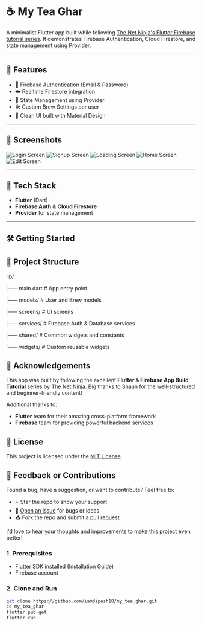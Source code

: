 # ☕ My Tea Ghar

A minimalist Flutter app built while following [The Net Ninja's Flutter Firebase tutorial series](https://www.youtube.com/playlist?list=PL4cUxeGkcC9j--TKIdkb3ISfRbJeJYQwC). It demonstrates Firebase Authentication, Cloud Firestore, and state management using Provider.

---

## 🚀 Features

- 🔐 Firebase Authentication (Email & Password)
- ☁️ Realtime Firestore integration
- 🧠 State Management using Provider
- 🛠 Custom Brew Settings per user
- 📱 Clean UI built with Material Design

---

## 📸 Screenshots

![Login Screen](assets/screenshots/login.png)
![Signup Screen](assets/screenshots/signup.png)
![Loading Screen](assets/screenshots/loading.png)
![Home Screen](assets/screenshots/home.png)
![Edit Screen](assets/screenshots/edit.png)



---

## 🧰 Tech Stack

- **Flutter** (Dart)
- **Firebase Auth** & **Cloud Firestore**
- **Provider** for state management

---

## 🛠️ Getting Started

## 📁 Project Structure

lib/

├── main.dart              # App entry point

├── models/                # User and Brew models

├── screens/               # UI screens

├── services/              # Firebase Auth & Database services

├── shared/                # Common widgets and constants

└── widgets/               # Custom reusable widgets

## 🙏 Acknowledgements

This app was built by following the excellent **Flutter & Firebase App Build Tutorial** series by [The Net Ninja](https://www.youtube.com/playlist?list=PL4cUxeGkcC9j--TKIdkb3ISfRbJeJYQwC). Big thanks to Shaun for the well-structured and beginner-friendly content!

Additional thanks to:
- **Flutter** team for their amazing cross-platform framework
- **Firebase** team for providing powerful backend services

## 📄 License

This project is licensed under the [MIT License](LICENSE).


## 💬 Feedback or Contributions

Found a bug, have a suggestion, or want to contribute? Feel free to:

- ⭐ Star the repo to show your support
- 🐛 [Open an issue](https://github.com/iamdipesh18/my_tea_ghar/issues) for bugs or ideas
- 📥 Fork the repo and submit a pull request

I'd love to hear your thoughts and improvements to make this project even better!


### 1. Prerequisites

- Flutter SDK installed ([Installation Guide](https://flutter.dev/docs/get-started/install))
- Firebase account

### 2. Clone and Run

```bash
git clone https://github.com/iamdipesh18/my_tea_ghar.git
cd my_tea_ghar
flutter pub get
flutter run
